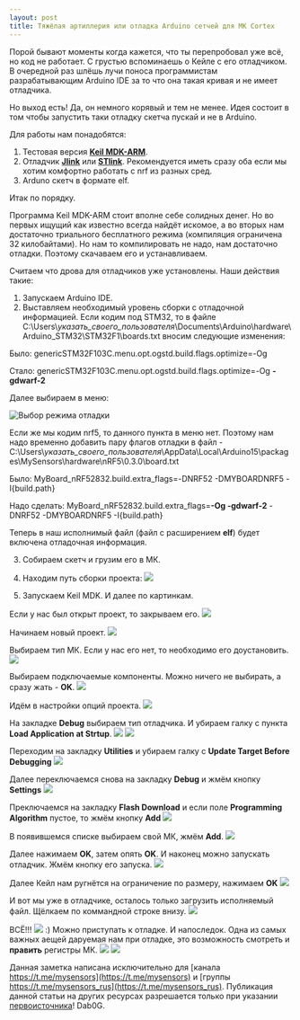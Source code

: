 ```yaml
---
layout: post
title: Тяжёлая артиллерия или отладка Arduino сетчей для МК Cortex
---
```


  Порой бывают моменты когда кажется, что ты перепробовал уже всё, но код не работает. 
  С грустью вспоминаешь о Кейле с его отладчиком. 
  В очередной раз шлёшь лучи поноса программистам разрабатывающим Arduino IDE за то что она такая кривая и не имеет отладчика.
  
  Но выход есть! Да, он немного корявый и тем не менее.
  Идея состоит в том чтобы запустить таки отладку скетча пускай и не в Arduino.
  
  Для работы нам понадобятся:
  1. Тестовая версия [**Keil MDK-ARM**](https://www.keil.com/demo/eval/arm.htm#/DOWNLOAD).
  2. Отладчик [**Jlink**](http://ali.ski/DCp-ZJ) или [**STlink**](http://ali.ski/l6lcZ). Рекомендуется иметь сразу оба если мы хотим комфортно работать с nrf из разных сред.
  3. Arduno скетч в формате elf.
  
  Итак по порядку.
  
  Программа Keil MDK-ARM стоит вполне себе солидных денег. Но во первых ищущий как известно всегда найдёт искомое, 
  а во вторых нам достаточно триального бесплатного режима (компиляция ограничена 32 килобайтами). 
  Но нам то компилировать не надо, нам достаточно отладки. Поэтому скачаваем его и устанавливаем.
  
  Считаем что дрова для отладчиков уже установлены.
  Наши действия такие:
  1. Запускаем Arduino IDE.
  2. Выставляем необходимый уровень сборки с отладочной информацией. 
  Если кодим под STM32, то в файле
  C:\Users\\*указать_своего_пользователя*\Documents\Arduino\hardware\Arduino_STM32\STM32F1\boards.txt 
  вносим следующие изменения:
  
  Было:
  genericSTM32F103C.menu.opt.ogstd.build.flags.optimize=-Og
  
  Стало:
  genericSTM32F103C.menu.opt.ogstd.build.flags.optimize=-Og **-gdwarf-2**
  
  Далее выбираем в меню:

![Выбор режима отладки](/images/stm32_debug.JPG)

  Если же мы кодим nrf5, то данного пункта в меню нет. 
  Поэтому нам надо временно добавить пару флагов отладки в файл - 
  C:\Users\\*указать_своего_пользователя*\AppData\Local\Arduino15\packages\MySensors\hardware\nRF5\0.3.0\board.txt

  Было:
  MyBoard_nRF52832.build.extra_flags=-DNRF52 -DMYBOARDNRF5 -I{build.path}
  
  Надо сделать:
  MyBoard_nRF52832.build.extra_flags=**-Og -gdwarf-2** -DNRF52 -DMYBOARDNRF5 -I{build.path}
  
  Теперь в наш исполнимый файл (файл с расширением **elf**) будет включена отладочная информация.
  
  3. Собираем скетч и грузим его в МК.
    
  4. Находим путь сборки проекта:
  ![](/images/debug_build_path.JPG)
  
  5. Запускаем Keil MDK. И далее по картинкам.
  
Если у нас был открыт проект, то закрываем его. ![](images/debug_close_project.JPG)

Начинаем новый проект. ![](images/debug_new_project.JPG)

Выбираем тип МК. 
Если у нас его нет, то необходимо его доустановить. ![](/images/debug_select_MCU.JPG)

Выбираем подключаемые компоненты. Можно ничего не выбирать, а сразу жать - **OK**.
![](/images/debug_env_OK.JPG)

Идём в настройки опций проекта. ![](/images/debug_options.JPG)

На закладке **Debug** выбираем тип отладчика. И убираем галку с пункта **Load Application at Strtup**.
![](/images/debug_select_debugger.JPG)
![](/images/debug_unselect_load_app.JPG)

Переходим на закладку **Utilities** и убираем галку с **Update Target Before Debugging**
![](/images/debug_utilities.JPG)

Далее переключаемся снова на закладку **Debug** и жмём кнопку **Settings**
![](/images/debug_debug_settings.JPG)

Преключаемся на закладку **Flash Download** и если поле **Programming Algorithm** пустое, то жмём кнопку **Add**
![](/images/debug_flash_download.JPG)

В появившемся списке выбираем свой МК, жмём **Add**.
![](/images/debug_add_flash_alg.JPG)

Далее нажимаем **OK**, затем опять **OK**.
И наконец можно запускать отладчик. Жмём кнопку его запуска.
![](/images/debug_start_debug_session.JPG)

Далее Кейл нам ругнётся на ограничение по размеру, нажимаем **OK**
![](/images/debug_eval_mode.JPG)

И вот мы уже в отладчике, осталось только загрузить исполняемый файл.
Щёлкаем по коммандной строке внизу. ![](/images/debug_load_elf.JPG)

ВСЁ!!!
![](/images/debug_end2.JPG)
 :) Можно приступать к отладке.
И напоследок. 
Одна из самых важных аещей даруемая нам при отладке, это возможность смотреть и **править** регистры МК.
![](/images/debug_add_regs_windows.JPG)
![](/images/debug_windows_GPIO.JPG)

Данная заметка написана исключительно для [канала https://t.me/mysensors](https://t.me/mysensors) и [группы https://t.me/mysensors_rus](https://t.me/mysensors_rus).
Публикация данной статьи на других ресурсах разрешается только при указании [первоисточника](mysensors-rus/mysensors-rus.github.io)!
Dab0G.
